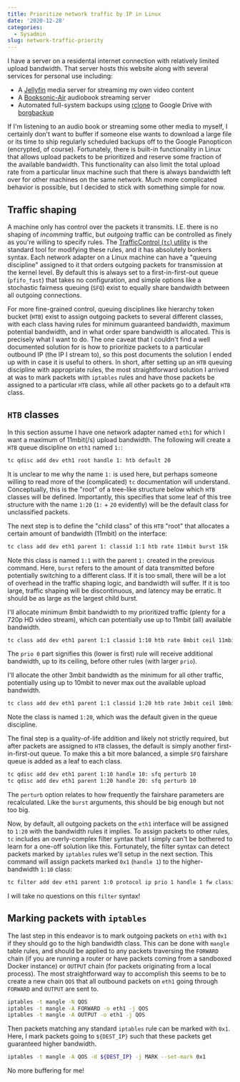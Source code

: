 ```yaml
---
title: Prioritize network traffic by IP in Linux
date: '2020-12-28'
categories:
  - Sysadmin
slug: network-traffic-priority
---
```


I have a server on a residental internet connection with relatively limited upload bandwidth.
That server hosts this website along with several services for personal use including:
* A [Jellyfin](https://jellyfin.org/) media server for streaming my own video content
* A [Booksonic-Air](https://github.com/popeen/Booksonic-Air) audiobook streaming server
* Automated full-system backups using [rclone](https://rclone.org/) to Google Drive with [borgbackup](https://www.borgbackup.org/)

If I'm listening to an audio book or streaming some other media to myself, I certainly don't want to buffer if someone else wants to download a large file or its time to ship regularly scheduled backups off to the Google Panopticon (encrypted, of course).
Fortunately, there is built-in functionality in Linux that allows upload packets to be prioritized and reserve some fraction of the available bandwidth.
This functionality can also limit the total upload rate from a particular linux machine such that there is always bandwidth left over for other machines on the same network.
Much more complicated behavior is possible, but I decided to stick with something simple for now.

## Traffic shaping
A machine only has control over the packets it transmits. I.E. there is no shaping of _incomming_ traffic, but _outgoing_ traffic can be controlled as finely as you're willing to specify rules.
The [TrafficControl (`tc`) utility](https://man7.org/linux/man-pages/man8/tc.8.html) is the standard tool for modifying these rules, and it has absolutely bonkers syntax.
Each network adapter on a Linux machine can have a "queuing discipline" assigned to it that orders outgoing packets for transmission at the kernel level.
By default this is always set to a first-in-first-out queue (`pfifo_fast`) that takes no configuration, and simple options like a stochastic fairness queuing (`SFQ`) exist to equally share bandwidth between all outgoing connections.

For more fine-grained control, queuing disciplines like hierarchy token bucket (`HTB`) exist to assign outgoing packets to several different classes, with each class having rules for minimum guaranteed bandwidth, maximum potential bandwidth, and in what order spare bandwidth is allocated.
This is precisely what I want to do.
The one caveat that I couldn't find a well documented solution for is how to prioritize packets to a particular outbound IP (the IP I stream to), so this post documents the solution I ended up with in case it is useful to others.
In short, after setting up an `HTB` queuing discipline with appropriate rules, the most straightforward solution I arrived at was to mark packets with `iptables` rules and have those packets be assigned to a particular `HTB` class, while all other packets go to a default `HTB` class.

## `HTB` classes

In this section assume I have one network adapter named `eth1` for which I want a maximum of 11mbit(/s) upload bandwidth.
The following will create a `HTB` queue discipline on `eth1` named `1:`:
```bash
tc qdisc add dev eth1 root handle 1: htb default 20
```
It is unclear to me why the name `1:` is used here, but perhaps someone willing to read more of the (complicated) `tc` documentation will understand.
Conceptually, this is the "root" of a tree-like structure below which `HTB` classes will be defined.
Importantly, this specifies that some leaf of this tree structure with the name `1:20` (`1:` + `20` evidently) will be the default class for unclassified packets.

The next step is to define the "child class" of this `HTB` "root" that allocates a certain amount of bandwidth (11mbit) on the interface:
```bash
tc class add dev eth1 parent 1: classid 1:1 htb rate 11mbit burst 15k
```
Note this class is named `1:1` with the parent `1:` created in the previous command.
Here, `burst` refers to the amount of data transmitted before potentially switching to a different class. 
If it is too small, there will be a lot of overhead in the traffic shaping logic, and bandwidth will suffer. If it is too large, traffic shaping will be discontinuous, and latency may be erratic. It should be as large as the largest child burst.

I'll allocate minimum 8mbit bandwidth to my prioritized traffic (plenty for a 720p HD video stream), which can potentially use up to 11mbit (all) available bandwidth.
```bash
tc class add dev eth1 parent 1:1 classid 1:10 htb rate 8mbit ceil 11mbit burst 15k prio 0
```
The `prio 0` part signifies this (lower is first) rule will receive additional bandwidth, up to its ceiling, before other rules (with larger `prio`). 


I'll allocate the other 3mbit bandwidth as the minimum for all other traffic, potentially using up to 10mbit to never max out the available upload bandwidth.
```bash
tc class add dev eth1 parent 1:1 classid 1:20 htb rate 3mbit ceil 10mbit burst 15k prio 1
```
Note the class is named `1:20`, which was the default given in the queue discipline.

The final step is a quality-of-life addition and likely not strictly required, but after packets are assigned to `HTB` classes, the default is simply another first-in-first-out queue.
To make this a bit more balanced, a simple `SFQ` fairshare queue is added as a leaf to each class.
```bash
tc qdisc add dev eth1 parent 1:10 handle 10: sfq perturb 10
tc qdisc add dev eth1 parent 1:20 handle 20: sfq perturb 10
```
The `perturb` option relates to how frequently the fairshare parameters are recalculated. Like the `burst` arguments, this should be big enough but not too big. 

Now, by default, all outgoing packets on the `eth1` interface will be assigned to `1:20` with the bandwidth rules it implies.
To assign packets to other rules, `tc` includes an overly-complex filter syntax that I simply can't be bothered to learn for a one-off solution like this.
Fortunately, the filter syntax can detect packets marked by `iptables` rules we'll setup in the next section.
This command will assign packets marked `0x1` (`handle 1`) to the higher-bandwidth `1:10` class:
```bash
tc filter add dev eth1 parent 1:0 protocol ip prio 1 handle 1 fw classid 1:10
```
I will take no questions on this `filter` syntax!

## Marking packets with `iptables`

The last step in this endeavor is to mark outgoing packets on `eth1` with `0x1` if they should go to the high bandwidth class.
This can be done with `mangle` table rules, and should be applied to any packets traversing the `FORWARD` chain (if you are running a router or have packets coming from a sandboxed Docker instance) or `OUTPUT` chain (for packets originating from a local process).
The most straightforward way to accomplish this seems to be to create a new chain `QOS` that all outbound packets on `eth1` going through `FORWARD` and `OUTPUT` are sent to.
```bash
iptables -t mangle -N QOS
iptables -t mangle -A FORWARD -o eth1 -j QOS
iptables -t mangle -A OUTPUT -o eth1 -j QOS
```
Then packets matching any standard `iptables` rule can be marked with `0x1`. 
Here, I mark packets going to `${DEST_IP}` such that these packets get guaranteed higher bandwidth.
```bash
iptables -t mangle -A QOS -d ${DEST_IP} -j MARK --set-mark 0x1
```
No more buffering for me!


